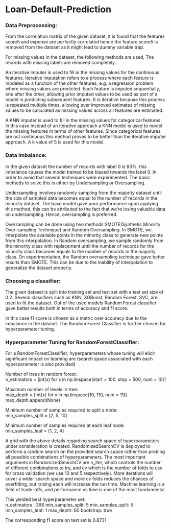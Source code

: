 # Loan-Default-Prediction

### Data Preprocessing:

From the correlation matrix of the given dataset, it is found that the features score5 and expense are perfectly correlated hence the feature score5 is removed from the dataset as it might lead to dummy variable trap.

For missing values in the dataset, the following methods are used,
The records with missing labels are removed completely.

An iterative imputer is used to fill in the missing values for the continuous features. Iterative imputation refers to a process where each feature is modeled as a function of the other features, e.g. a regression problem where missing values are predicted. Each feature is imputed sequentially, one after the other, allowing prior imputed values to be used as part of a model in predicting subsequent features. It is iterative because this process is repeated multiple times, allowing ever improved estimates of missing values to be calculated as missing values across all features are estimated.

A KNN imputer is used to fill in the missing values for categorical features. In this case instead of an iterative approach a KNN model is used to model the missing features in terms of other features. Since categorical features are not continuous this method proves to be better than the iterative imputer approach. A k value of 5 is used for this model.


### Data Imbalance:

In the given dataset the number of records with label 0 is 93%, this imbalance causes the model trained to be biased towards the label 0. In order to avoid that several techniques were experimented. The basic methods to solve this is either by Undersampling or Oversampling.

Undersampling involves randomly sampling from the majority dataset until the size of sampled data becomes equal to the number of records in the minority dataset. The base model gave poor performance upon applying this method, this can be attributed to the fact that we’re losing valuable data on undersampling. Hence, oversampling is preferred.

Oversampling can be done using two methods SMOTE(Synthetic Minority Over-sampling Technique) and Random Oversampling. In SMOTE, we interpolate the available points in the minority class to generate new points from this interpolation. In Random oversampling, we sample randomly from the minority class with replacement until the number of records for the minority class becomes equals to the number of records in the majority class. On experimentation, the Random oversampling technique gave better results than SMOTE. This can be due to the inability of interpolation to generalize the dataset properly.

### Choosing a classifier:

The given dataset is split into training set and test set with a test set size of 0.2. Several classifiers such as KNN, XGBoost, Random Forest, SVC, are used to fit  the dataset. Out of the used models Random Forest classifier gave better results both in terms of accuracy and f1 score. 

In this case f1 score is chosen as a metric over accuracy due to the imbalance in the dataset. The Random Forest Classifier is further chosen for hyperparameter tuning.

### Hyperparameter Tuning for RandomForestClassifier:

For a RandomForestClassifier, hyperparameters whose tuning will elicit significant impact on learning are (search space associated with each hyperparameter is also provided)

Number of trees in random forest:   
n_estimators = [int(x) for x in np.linspace(start = 100, stop = 500, num = 10)]    

Maximum number of levels in tree:   
max_depth = [int(x) for x in np.linspace(10, 110, num = 11)]   
max_depth.append(None)    

Minimum number of samples required to split a node:   
min_samples_split = [2, 5, 10]   

Minimum number of samples required at each leaf node:   
min_samples_leaf = [1, 2, 4]    

A grid with the above details regarding search space of hyperparameters under consideration is created. RandomizedSearchCV is deployed to perform a random search on the provided search space rather than probing all possible combinations of hyperparameters. The most important arguments in RandomizedSearchCV are n_iter, which controls the number of different combinations to try, and cv which is the number of folds to use for cross validation (we use 10 and 5 respectively). More iterations will cover a wider search space and more cv folds reduces the chances of overfitting, but raising each will increase the run time. Machine learning is a field of trade-offs, and performance vs time is one of the most fundamental.

This yielded best hyperparameter set:   
n_estimators : 366
min_samples_split: 5
min_samples_split: 5
min_samples_leaf: 1
max_depth: 60
bootstrap: true

The corresponding f1 score on test set is 0.8731
